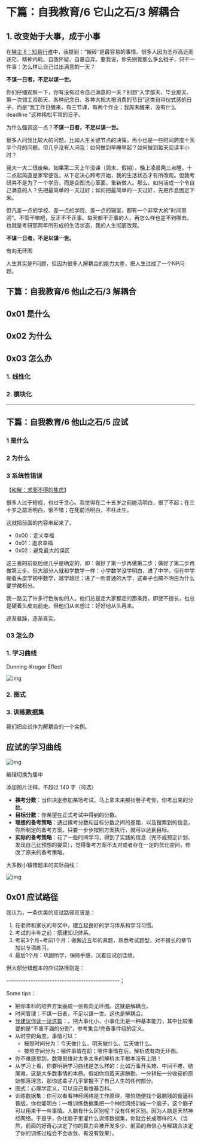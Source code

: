 # 下篇：自我教育/6 它山之石/3 解耦合

## 1. 改变始于大事，成于小事

在[拂尘 8：知易行难](https://zhuanlan.zhihu.com/p/565485336)中，我提到：“搬砖”是最容易的事情。很多人因为志存高远而迷茫、精神内耗、自我怀疑、自暴自弃。要我说，你先别管那么多幺蛾子，只干一件事：怎么样让自己过出满意的一天？

**不谋一日者，不足以谋一世。**

你们仔细观察一下，你有没有过令自己满意的一天？别想“入学那天、毕业那天、第一次领工资那天、各种纪念日、各种大把大把消费的节日”这类自带仪式感的日子，而是“我工作日醒来，有三节课，有两个作业；我周末醒来，没有什么 deadline ”这种稀松平常的日子。

为什么强调这一点？**不谋一日者，不足以谋一世。**

很多人问我比较大的问题，比如人生关键节点的决策，再小也是一些时间跨度十天半个月的问题。但几乎没有人问我：如何做到早睡早起？如何做到每天阅读半小时？

我大一大二很废柴。如果第二天上午没课（周末、假期），晚上凌晨两三点睡，十二点起简直是家常便饭。从下定决心跨考开始，我的生活状态才有所改观。但我考研并不是为了一个学历，而是企图洗心革面，重新做人。那么，如何活成一个令自己满意的人？先把最简单的一天过好；如何把最简单的一天过好，先把作息固定下来。

但凡差一点的学校、差一点的学院、差一点的寝室，都有一个非常大的“时间黑洞”。不管干嘛吧，反正不干正事。每天都干正事的人，再怎么样也差不到哪去。也就是考研那两年所形成的生活状态，我的人生彻底改观。

**不谋一日者，不足以谋一世。**

有向无环图

人生其实是P问题，但因为很多人解耦合的能力太差，把人生过成了一个NP问题。

## 下篇：自我教育/6 他山之石/3 解耦合

## 0x01 是什么

## 0x02 为什么

## 0x03 怎么办

### 1. 线性化

### 2. 模块化

--------------------------------------------

## 下篇：自我教育/6 他山之石/5 应试

### 1 是什么

### 2 为什么

### 3 系统性错误

【[和解：求而不得的焦虑](https://zhuanlan.zhihu.com/p/534062061)】

很多人过于短视，也过于贪心。我觉得在二十五岁之前能活明白，很了不起；在三十岁之前活明白，很不错；在死前活明白，不枉此生。

这就把前面的内容串起来了。

- 0x00：定义幸福
- 0x01：追求幸福
- 0x02：避免最大的误区

这三者的前驱后继几乎是确定的，即：做好了第一步再做第二步；做好了第二步再做第三步。但大部分人就和学数学一样：小学数学没学明白，进了中学。但在中学硬着头皮学初中数学，越学越烂；进了一所普通的大学，这辈子也搞不明白为什么要学微积分。

我一路见了许多行色匆匆的人。他们总是走大家都走的那条路，即使不擅长，也总是硬着头皮向前走。但他们从未想过：好好地从头再来。

逐渐暴躁，逐渐真实。

### 03 怎么办

### 1. 学习曲线

Dunning-Kruger Effect

![img](https://picx.zhimg.com/80/v2-68a9dd3c5b72f22cf53e464e40ae2887_1440w.png?source=d16d100b)

### 2. 图式

### 3. 训练数据集

我们把应试作为解耦合的一个实例。

## 应试的学习曲线

![img](https://picx.zhimg.com/80/v2-0cda81e6694122ec571582e9b560337e_1440w.png?source=d16d100b)

编辑切换为居中

添加图片注释，不超过 140 字（可选）

- **裸考分数**：当你决定参加某场考试，马上拿未来那张卷子考你，你考出来的分数。
- **目标分数**：你希望在正式考试中得到的分数。
- **理想的备考策略**：通过裸考分数和目标分数之间的差距，以及搜索到的信息，你所制定的备考方案。只要一步步按照方案执行，就可以达到目标。
- **实际的备考策略**：花了一些时间学习，得到了实践的信息（完不成预定计划、发现自己比预想的要菜），觉得备考方案不太对或者存在一定的优化空间，修改了原来的备考策略。

大多数小镇错题本的实际曲线：

![img](https://picx.zhimg.com/80/v2-36f33d61151ed7d9405b82b46cf6253b_1440w.png?source=d16d100b)

## 0x01 应试路径

我认为，一条优美的应试路径应该是：

1. 在老师和家长的夸奖中，建立起良好的学习体系和学习习惯。
2. 考试的半年之前：搭建知识体系。
3. 考前3个月~考前1个月：做做近五年的真题，熟悉考试题型，对不擅长的章节加以专项练习。
4. 最后1个月：巩固所学，保持手感，沉着应试创佳绩。

但大部分错题本的应试路径则是：

-----------------------------------------------；

Some tips：

- 把你本科的培养方案画成一张有向无环图。这就是解耦合。
- 时间管理：不谋一日者，不足以谋一世。这也是解耦合。
- [我建议你读一读这篇](https://github.com/Anticorianderist/kaoyan/blob/main/src/2-essays/2-target.md)：。把大事化小，小事化无是一种基本能力，其中比较重要的是“不重不漏的分割”，参考集合/完备事件组的定义。
- 从时空的角度，事情可以：
  - 按照时间分为：今天做什么、明天做什么、后天做什么。
  - 按照空间分为：哪件事情在前；哪件事情在后，解析成有向无环图。
- 你不难感觉到，数理思维对太多太多的解析水平根本没有上限！
- 从学习上看，你要明确学习曲线是怎么样的：比如万事开头难、中间不难、结尾难，这是大多数事情的本质。假如你抱着天道酬勤、一分耕耘一分收获的原始部落理念，那你这辈子几乎掌握不了自己人生的任何部分。
- 图式：心理学定义，可以自己看维基百科。
- 训练数据集：你可以看看神经网络是工作原理，哪怕随便找个最脑残的傻逼科普版。你也能明白：一堆训练数据集把一个神经网络训成一个脑子，这个脑子可以用来干一些事情。人脑有什么区别呢？没有任何区别。因为人脑是天然神经网络。于是乎，你往脑子里灌什么训练数据集，你就会长成哪样的人（当然，前面的好奇心决定了你的算力会被开发多少、前面的自信心与解耦合决定了你的训练过程会不会收敛、有没有效果）。
